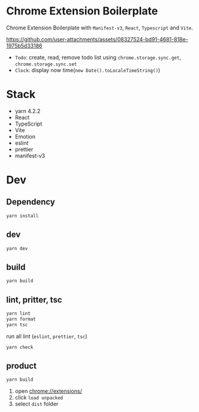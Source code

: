 # Chrome Extension Boilerplate

Chrome Extension Boilerplate with `Manifest-v3`, `React`, `Typescript` and `Vite`.

https://github.com/user-attachments/assets/08327524-bd91-4681-818e-1975b5d33186

- `Todo`: create, read, remove todo list using `chrome.storage.sync.get`, `chrome.storage.sync.set`
- `Clock`: display now time(`new Date().toLocaleTimeString()`)

# Stack

- yarn 4.2.2
- React
- TypeScript
- Vite
- Emotion
- eslint
- prettier
- manifest-v3

# Dev

## Dependency

```bash
yarn install
```

## dev

```bash
yarn dev
```

## build

```bash
yarn build
```

## lint, pritter, tsc

```bash
yarn lint
yarn format
yarn tsc
```

run all lint (`eslint`, `prettier`, `tsc`)

```bash
yarn check
```

## product

```bash
yarn build
```

1. open [chrome://extensions/](chrome://extensions/)
2. click `load unpacked`
3. select `dist` folder
